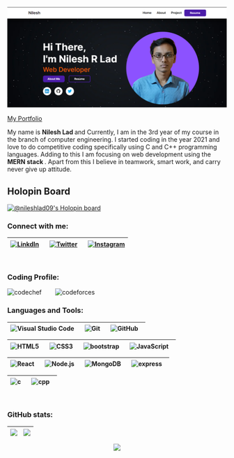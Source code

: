 [<img src="portfolio.png">](https://nileshlad09.github.io/portfolio/)
<br/>

[My Portfolio ](https://nileshlad09.github.io/portfolio/)

My name is <b> Nilesh Lad </b> and Currently, I am in the 3rd year of my course in the branch of computer engineering. I started coding in the year 2021 and love to do competitive coding specifically using C and C++ programming languages. Adding to this I am focusing on web development using the <b> MERN stack </b>. Apart from this I believe in teamwork, smart work, and carry never give up attitude. 


## Holopin Board
[![@nileshlad09's Holopin board](https://holopin.io/api/user/board?user=nileshlad09)](https://holopin.io/@nileshlad09) 


### Connect with me:
| [<img align="center" alt="LinkdIn" width="22px" src="https://cdn.jsdelivr.net/gh/devicons/devicon/icons/linkedin/linkedin-original.svg"  style="padding-right:10px;"/>](https://www.linkedin.com/in/nilesh-lad-476216216/) | [<img align="center" alt="Twitter" width="22px" src="https://cdn.jsdelivr.net/gh/devicons/devicon/icons/twitter/twitter-original.svg"  style="padding-right:10px;"/>](https://twitter.com/Nileshlad09) | [<img align="center" alt="Instagram" width="22px" src="https://cdn.jsdelivr.net/npm/simple-icons@v3/icons/instagram.svg"/>](https://www.instagram.com/nileshlad09/) |
| - | - | - |

<br>

### Coding Profile:
[<img align="left" alt="codechef" width="100px" src="https://img.shields.io/badge/CodeChef-%23964B00.svg?style=for-the-badge&logo=CodeChef&logoColor=white"  style="padding-right:10px;"/>](https://www.codechef.com/users/nilesh_lad09)
[<img align="left" alt="codeforces" width="100px" src="https://img.shields.io/badge/Codeforces-445f9d?style=for-the-badge&logo=Codeforces&logoColor=white"/>](https://codeforces.com/profile/nileshlad871) 
<br/>



### Languages and Tools:

| <img align="center" alt="Visual Studio Code" width="26px" src="https://cdn.jsdelivr.net/gh/devicons/devicon/icons/vscode/vscode-original.svg" style="padding-right:10px;" /> | <img align="center" alt="Git" width="26px" src="https://cdn.jsdelivr.net/gh/devicons/devicon/icons/git/git-original.svg" style="padding-right:10px" /> | <img align="center" alt="GitHub" width="26px" src="https://cdn.jsdelivr.net/gh/devicons/devicon/icons/github/github-original.svg" style="padding-right:10px" /> | 
| - | - | - |

|<img align="center" alt="HTML5" width="26px" src="https://cdn.jsdelivr.net/gh/devicons/devicon/icons/html5/html5-original.svg" style="padding-right:10px;" /> | <img align="center" alt="CSS3" width="26px" src="https://cdn.jsdelivr.net/gh/devicons/devicon/icons/css3/css3-original.svg" style="padding-right:10px;" /> | <img align="center" alt="bootstrap" width="26px" src="https://cdn.jsdelivr.net/gh/devicons/devicon/icons/bootstrap/bootstrap-original.svg" style="padding-right:10px;" /> | <img align="center" alt="JavaScript" width="26px" src="https://cdn.jsdelivr.net/gh/devicons/devicon/icons/javascript/javascript-original.svg" style="padding-right:10px;" /> |
| - | - | - | - |

|<img align="center" alt="React" width="26px" src="https://cdn.jsdelivr.net/gh/devicons/devicon/icons/react/react-original.svg" style="padding-right:10px;" /> | <img align="center" alt="Node.js" width="26px" src="https://cdn.jsdelivr.net/gh/devicons/devicon/icons/nodejs/nodejs-original.svg" style="padding-right:10px;" /> | <img align="center" alt="MongoDB" width="26px" src="https://cdn.jsdelivr.net/gh/devicons/devicon/icons/mongodb/mongodb-original.svg" style="padding-right:10px;" /> | <img align="center" alt="express" width="26px" src="https://cdn.jsdelivr.net/gh/devicons/devicon/icons/express/express-original.svg" style="padding-right:10px;" /> | 
| - | - | - | - |

|<img align="center" alt="c" width="26px" src="https://cdn.jsdelivr.net/gh/devicons/devicon/icons/c/c-original.svg" style="padding-right:10px;" /> |<img align="center" alt="cpp" width="26px" src="https://cdn.jsdelivr.net/gh/devicons/devicon/icons/cplusplus/cplusplus-original.svg" style="padding-right:10px;" /> |
| - | - |
<br />


### GitHub stats:
|<img align="center" src="https://github-readme-stats.vercel.app/api?username=nileshlad09&show_icons=true&include_all_commits=true&theme=vision-friendly-dark"/>|<img align="center" src="https://github-readme-stats.vercel.app/api/top-langs/?username=nileshlad09&layout=compact&theme=vision-friendly-dark" />|
| ------------- | ------------- |
<p align="center">
<img  src="https://github-readme-streak-stats.herokuapp.com/?user=nileshlad09&theme=highcontrast"/>
</p>


